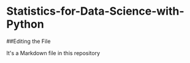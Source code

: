 # Statistics-for-Data-Science-with-Python
##Editing the File

It's a Markdown file in this repository

